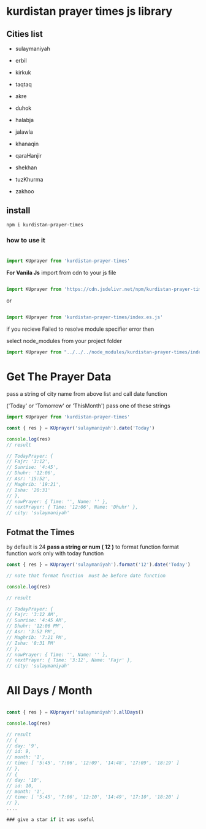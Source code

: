 
  

# kurdistan prayer times js library

  

## **Cities list**

  

- sulaymaniyah

- erbil

- kirkuk

- taqtaq

- akre

- duhok

- halabja

- jalawla

- khanaqin

- qaraHanjir

- shekhan

- tuzKhurma

- zakhoo

  

## install

```console
npm i kurdistan-prayer-times
```

### how to use it

###

```javascript

import KUprayer from 'kurdistan-prayer-times'

```

**For Vanila Js** import from cdn to your js file

```javascript

import KUprayer from 'https://cdn.jsdelivr.net/npm/kurdistan-prayer-times@1.0.7/index.es.js'

```

or

```javascript

import KUprayer from 'kurdistan-prayer-times/index.es.js'

```

if you recieve Failed to resolve module specifier error then

select node_modules from your project folder

```javascript
import KUprayer from "../../../node_modules/kurdistan-prayer-times/index.es.js";
```
# Get The Prayer Data
pass a string of city name from above list and call date function

('Today' or 'Tomorrow' or 'ThisMonth') pass one of these strings

```javascript
import KUprayer from 'kurdistan-prayer-times'

const { res } = KUprayer('sulaymaniyah').date('Today')

console.log(res)
// result

// TodayPrayer: {
// Fajr: '3:12',
// Sunrise: '4:45',
// Dhuhr: '12:06',
// Asr: '15:52',
// Maghrib: '19:21',
// Isha: '20:31'
// },
// nowPrayer: { Time: '', Name: '' },
// nextPrayer: { Time: '12:06', Name: 'Dhuhr' },
// city: 'sulaymaniyah'
```
## **Fotmat the Times**
by default is 24 **pass a string or num ( 12 )** to format function
format function work only with today function

```javascript
const { res } = KUprayer('sulaymaniyah').format('12').date('Today')

// note that format function  must be before date function

console.log(res)

// result

// TodayPrayer: {
// Fajr: '3:12 AM',
// Sunrise: '4:45 AM',
// Dhuhr: '12:06 PM',
// Asr: '3:52 PM',
// Maghrib: '7:21 PM',
// Isha: '8:31 PM'
// },
// nowPrayer: { Time: '', Name: '' },
// nextPrayer: { Time: '3:12', Name: 'Fajr' },
// city: 'sulaymaniyah'
```
# All Days / Month
```javascript

const { res } = KUprayer('sulaymaniyah').allDays()

console.log(res)

// result
// {
// day: '9',
// id: 9,
// month: '1',
// time: [ '5:45', '7:06', '12:09', '14:48', '17:09', '18:19' ]
// },
// {
// day: '10',
// id: 10,
// month: '1',
// time: [ '5:45', '7:06', '12:10', '14:49', '17:10', '18:20' ]
// },
....

### give a star if it was useful
